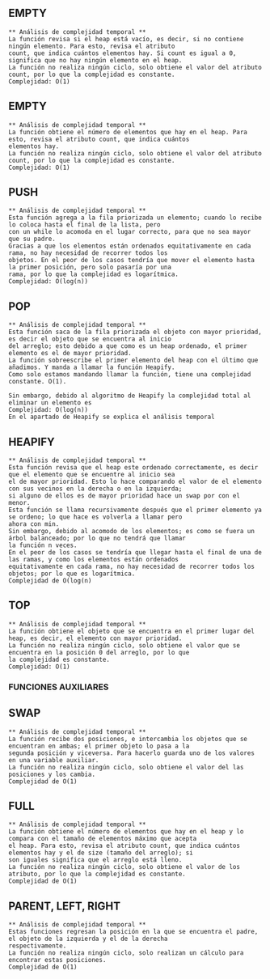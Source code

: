 ## EMPTY
	** Análisis de complejidad temporal **
	La función revisa si el heap está vacío, es decir, si no contiene ningún elemento. Para esto, revisa el atributo 
	count, que indica cuántos elementos hay. Si count es igual a 0, significa que no hay ningún elemento en el heap. 
	La función no realiza ningún ciclo, solo obtiene el valor del atributo count, por lo que la complejidad es constante.
	Complejidad: O(1)

## EMPTY
	** Análisis de complejidad temporal **
	La función obtiene el número de elementos que hay en el heap. Para esto, revisa el atributo count, que indica cuántos 
	elementos hay. 
	La función no realiza ningún ciclo, solo obtiene el valor del atributo count, por lo que la complejidad es constante.
	Complejidad: O(1)

## PUSH
	** Análisis de complejidad temporal **
	Esta función agrega a la fila priorizada un elemento; cuando lo recibe lo coloca hasta el final de la lista, pero 
	con un while lo acomoda en el lugar correcto, para que no sea mayor que su padre.
	Gracias a que los elementos están ordenados equitativamente en cada rama, no hay necesidad de recorrer todos los 
	objetos. En el peor de los casos tendría que mover el elemento hasta la primer posición, pero solo pasaría por una 
	rama, por lo que la complejidad es logarítmica.
	Complejidad: O(log(n))


## POP
	** Análisis de complejidad temporal **
	Esta función saca de la fila priorizada el objeto con mayor prioridad, es decir el objeto que se encuentra al inicio 
	del arreglo; esto debido a que como es un heap ordenado, el primer elemento es el de mayor prioridad.
	La función sobreescribe el primer elemento del heap con el último que añadimos. Y manda a llamar la función Heapify.
	Como solo estamos mandando llamar la función, tiene una complejidad constante. O(1).

	Sin embargo, debido al algoritmo de Heapify la complejidad total al eliminar un elemento es
	Complejidad: O(log(n))
	En el apartado de Heapify se explica el análisis temporal


## HEAPIFY
	** Análisis de complejidad temporal **
	Esta función revisa que el heap este ordenado correctamente, es decir que el elemento que se encuentre al inicio sea 
	el de mayor prioridad. Esto lo hace comparando el valor de el elemento con sus vecinos en la derecha o en la izquierda; 
	si alguno de ellos es de mayor prioridad hace un swap por con el menor. 
	Esta función se llama recursivamente después que el primer elemento ya se ordeno; lo que hace es volverla a llamar pero 
	ahora con min. 
	Sin embargo, debido al acomodo de los elementos; es como se fuera un árbol balanceado; por lo que no tendrá que llamar 
	la función n veces. 
	En el peor de los casos se tendría que llegar hasta el final de una de las ramas, y como los elementos están ordenados 
	equitativamente en cada rama, no hay necesidad de recorrer todos los objetos; por lo que es logarítmica.
	Complejidad de O(log(n)


## TOP
	** Análisis de complejidad temporal **
	La función obtiene el objeto que se encuentra en el primer lugar del heap, es decir, el elemento con mayor prioridad. 
	La función no realiza ningún ciclo, solo obtiene el valor que se encuentra en la posición 0 del arreglo, por lo que 
	la complejidad es constante.
	Complejidad: O(1)


### FUNCIONES AUXILIARES

## SWAP
	** Análisis de complejidad temporal **
	La función recibe dos posiciones, e intercambia los objetos que se encuentran en ambas; el primer objeto lo pasa a la 
	segunda posición y viceversa. Para hacerlo guarda uno de los valores en una variable auxiliar. 
	La función no realiza ningún ciclo, solo obtiene el valor del las posiciones y los cambia.
	Complejidad de O(1)


## FULL
	** Análisis de complejidad temporal **
	La función obtiene el número de elementos que hay en el heap y lo compara con el tamaño de elementos máximo que acepta 
	el heap. Para esto, revisa el atributo count, que indica cuántos elementos hay y el de size (tamaño del arreglo); si 
	son iguales significa que el arreglo está lleno.
	La función no realiza ningún ciclo, solo obtiene el valor de los atributo, por lo que la complejidad es constante.
	Complejidad de O(1)


## PARENT, LEFT, RIGHT
	** Análisis de complejidad temporal **
	Estas funciones regresan la posición en la que se encuentra el padre, el objeto de la izquierda y el de la derecha 
	respectivamente. 
	La función no realiza ningún ciclo, solo realizan un cálculo para encontrar estas posiciones.
	Complejidad de O(1)

